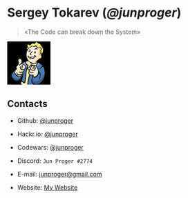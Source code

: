 # Sergey Tokarev (*@junproger*)

> «The Code can break down the System»

![Jun Proger #2774](./assets/avatars/charisma.gif)

## Contacts

- Github: [@junproger](https://github.com/junproger/)

- Hackr.io: [@junproger](https://hackr.io/junproger)

- Codewars: [@junproger](https://www.codewars.com/users/junproger)

- Discord: ```Jun Proger #2774```

- E-mail: junproger@gmail.com

- Website: [My Website](https://end407.byethost7.com/)
